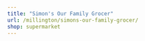 ```yaml
---
title: "Simon's Our Family Grocer"
url: /millington/simons-our-family-grocer/
shop: supermarket
---
```

